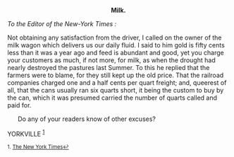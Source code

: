 **<center>Milk.</center>**

*To the Editor of the New-York Times :*

  Not obtaining any satisfaction from the driver, I called on the owner of the milk wagon which delivers us our daily fluid. I said to him gold is fifty cents less than it was a year ago and feed is abundant and good, yet you charge your customers as much, if not more, for milk, as when the drought had nearly destroyed the pastures last Summer. To this he replied that the farmers were to blame, for they still kept up the old price. That the railroad companies charged one and a half cents per quart freight; and, queerest of all, that the cans usually ran six quarts short, it being the custom to buy by the can, which it was presumed carried the number of quarts called and paid for.
  
&nbsp; &nbsp; &nbsp; Do any of your readers know of other excuses?
    
 YORKVILLE
<sup><a href="#fn1" id="ref1">1</a></sup>

<sup id="fn1">1. [The New York Times](https://timesmachine.nytimes.com/timesmachine/1865/07/28/78746783.pdf)<a href="#ref1" title="Jump back to footnote 1 in the text.">↩</a></sup>
